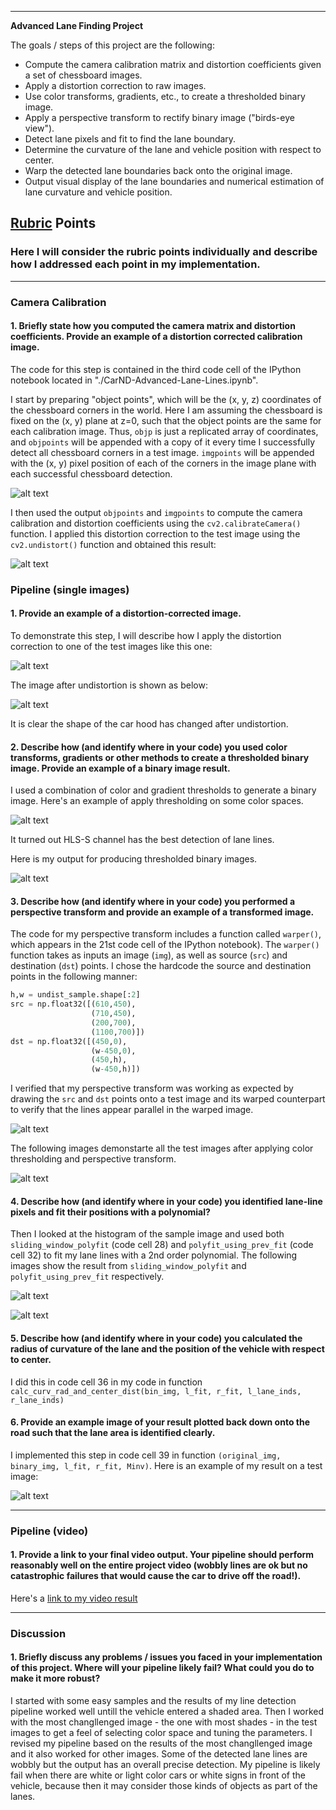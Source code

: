 
---

**Advanced Lane Finding Project**

The goals / steps of this project are the following:

* Compute the camera calibration matrix and distortion coefficients given a set of chessboard images.
* Apply a distortion correction to raw images.
* Use color transforms, gradients, etc., to create a thresholded binary image.
* Apply a perspective transform to rectify binary image ("birds-eye view").
* Detect lane pixels and fit to find the lane boundary.
* Determine the curvature of the lane and vehicle position with respect to center.
* Warp the detected lane boundaries back onto the original image.
* Output visual display of the lane boundaries and numerical estimation of lane curvature and vehicle position.

[//]: # (Image References)

[image1]: ./output_images/0camera_caliberation.png 
[image2]: ./output_images/1undistort.png 
[image3]: ./output_images/2sample.png 
[image4]: ./output_images/3sample_undistored.png 
[image5]: ./output_images/4channel.png 
[image6]: ./output_images/5channel_thresh.png 
[image7]: ./output_images/6gradient.png 
[image8]: ./output_images/7thresh_magnitude.png 
[image9]: ./output_images/8thresh_dir.png 
[image10]: ./output_images/9pipe_res.png 
[image11]: ./output_images/10undist.png 
[image12]: ./output_images/11color_pipeline.png 
[image13]: ./output_images/12histogram.png 
[image14]: ./output_images/13rec_fit.png 
[image15]: ./output_images/14fitpoly.png 
[image16]: ./output_images/15sample_output.png
[image17]: ./output_images/16all_output.png 
[video1]: ./project_video_output.mp4 "Video"

## [Rubric](https://review.udacity.com/#!/rubrics/571/view) Points

### Here I will consider the rubric points individually and describe how I addressed each point in my implementation.  

---

### Camera Calibration

#### 1. Briefly state how you computed the camera matrix and distortion coefficients. Provide an example of a distortion corrected calibration image.

The code for this step is contained in the third code cell of the IPython notebook located in "./CarND-Advanced-Lane-Lines.ipynb".  

I start by preparing "object points", which will be the (x, y, z) coordinates of the chessboard corners in the world. Here I am assuming the chessboard is fixed on the (x, y) plane at z=0, such that the object points are the same for each calibration image.  Thus, `objp` is just a replicated array of coordinates, and `objpoints` will be appended with a copy of it every time I successfully detect all chessboard corners in a test image.  `imgpoints` will be appended with the (x, y) pixel position of each of the corners in the image plane with each successful chessboard detection.  

![alt text][image1]

I then used the output `objpoints` and `imgpoints` to compute the camera calibration and distortion coefficients using the `cv2.calibrateCamera()` function.  I applied this distortion correction to the test image using the `cv2.undistort()` function and obtained this result: 

![alt text][image2]

### Pipeline (single images)

#### 1. Provide an example of a distortion-corrected image.

To demonstrate this step, I will describe how I apply the distortion correction to one of the test images like this one:

![alt text][image3]

The image after undistortion is shown as below:

![alt text][image4]

It is clear the shape of the car hood has changed after undistortion.

#### 2. Describe how (and identify where in your code) you used color transforms, gradients or other methods to create a thresholded binary image.  Provide an example of a binary image result.

I used a combination of color and gradient thresholds to generate a binary image.  Here's an example of apply thresholding on some color spaces. 

![alt text][image6]

It turned out HLS-S channel has the best detection of lane lines.

Here is my output for producing thresholded binary images. 

![alt text][image10]

#### 3. Describe how (and identify where in your code) you performed a perspective transform and provide an example of a transformed image.

The code for my perspective transform includes a function called `warper()`, which appears in the 21st code cell of the IPython notebook).  The `warper()` function takes as inputs an image (`img`), as well as source (`src`) and destination (`dst`) points.  I chose the hardcode the source and destination points in the following manner:

```python
h,w = undist_sample.shape[:2]
src = np.float32([(610,450),
                  (710,450), 
                  (200,700), 
                  (1100,700)])
dst = np.float32([(450,0),
                  (w-450,0),
                  (450,h),
                  (w-450,h)])
```

I verified that my perspective transform was working as expected by drawing the `src` and `dst` points onto a test image and its warped counterpart to verify that the lines appear parallel in the warped image.

![alt text][image11]

The following images demonstarte all the test images after applying color thresholding and perspective transform.

![alt text][image12]

#### 4. Describe how (and identify where in your code) you identified lane-line pixels and fit their positions with a polynomial?

Then I looked at the histogram of the sample image and used both `sliding_window_polyfit` (code cell 28) and `polyfit_using_prev_fit` (code cell 32) to fit my lane lines with a 2nd order polynomial. The following images show the result from `sliding_window_polyfit` and `polyfit_using_prev_fit` respectively.

![alt text][image14]

![alt text][image15]

#### 5. Describe how (and identify where in your code) you calculated the radius of curvature of the lane and the position of the vehicle with respect to center.

I did this in code cell 36 in my code in function `calc_curv_rad_and_center_dist(bin_img, l_fit, r_fit, l_lane_inds, r_lane_inds)`

#### 6. Provide an example image of your result plotted back down onto the road such that the lane area is identified clearly.

I implemented this step in code cell 39 in function `(original_img, binary_img, l_fit, r_fit, Minv)`.  Here is an example of my result on a test image:

![alt text][image16]

---

### Pipeline (video)

#### 1. Provide a link to your final video output.  Your pipeline should perform reasonably well on the entire project video (wobbly lines are ok but no catastrophic failures that would cause the car to drive off the road!).

Here's a [link to my video result](./project_video.mp4)

---

### Discussion

#### 1. Briefly discuss any problems / issues you faced in your implementation of this project.  Where will your pipeline likely fail?  What could you do to make it more robust?

I started with some easy samples and the results of my line detection pipeline worked well untill the vehicle entered a shaded area. Then I worked with the most changllenged image - the one with most shades - in the test images to get a feel of selecting color space and tuning the parameters. I revised my pipeline based on the results of the most changllenged image and it also worked for other images. Some of the detected lane lines are wobbly but the output has an overall precise detection.  My pipeline is likely fail when there are white or light color cars or white signs in front of the vehicle, because then it may consider those kinds of objects as part of the lanes.    

